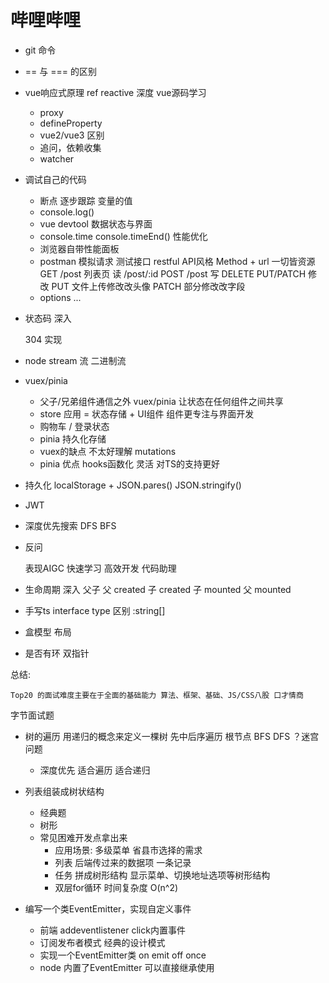 # 哔哩哔哩

- git 命令

- == 与 === 的区别

- vue响应式原理 ref reactive 深度 vue源码学习
    - proxy
    - defineProperty
    - vue2/vue3 区别
    - 追问，依赖收集
    - watcher
 
- 调试自己的代码
    - 断点 逐步跟踪 变量的值
    - console.log()
    - vue devtool 数据状态与界面
    - console.time console.timeEnd() 性能优化
    - 浏览器自带性能面板
    - postman 模拟请求 测试接口 restful
        API风格 Method + url  一切皆资源 
        GET /post 列表页 读  /post/:id
        POST /post 写
        DELETE
        PUT/PATCH 修改 PUT 文件上传修改改头像 PATCH 部分修改改字段
    - options ...


- 状态码 深入

    304 实现

- node stream 流
    二进制流

- vuex/pinia
    - 父子/兄弟组件通信之外 vuex/pinia 让状态在任何组件之间共享
    - store
        应用 = 状态存储 + UI组件  组件更专注与界面开发
    - 购物车 / 登录状态
    - pinia 持久化存储
    - vuex的缺点 不太好理解 mutations
    - pinia 优点 hooks函数化 灵活 对TS的支持更好
- 持久化
    localStorage + JSON.pares() JSON.stringify()

- JWT
- 深度优先搜索 DFS BFS
- 反问
    
    表现AIGC 快速学习 高效开发 代码助理

- 生命周期 深入
    父子
    父 created
    子 created
    子 mounted
    父 mounted

- 手写ts 
    interface type 区别
    :string[]

- 盒模型 布局

- 是否有环 双指针

总结: 

    Top20 的面试难度主要在于全面的基础能力 算法、框架、基础、JS/CSS八股 口才情商

字节面试题

- 树的遍历
    用递归的概念来定义一棵树
    先中后序遍历 根节点
    BFS DFS ？迷宫问题

    - 深度优先 适合遍历 适合递归

- 列表组装成树状结构
    - 经典题
    - 树形
    - 常见困难开发点拿出来
        - 应用场景: 多级菜单 省县市选择的需求
        - 列表 后端传过来的数据项 一条记录
        - 任务 拼成树形结构 
            显示菜单、切换地址选项等树形结构
        - 双层for循环 时间复杂度 O(n^2)

- 编写一个类EventEmitter，实现自定义事件
    - 前端 addeventlistener click内置事件
    - 订阅发布者模式 经典的设计模式
    - 实现一个EventEmitter类 on emit off once
    - node 内置了EventEmitter 可以直接继承使用






